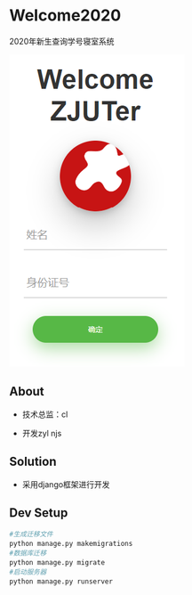 # Welcome2020

2020年新生查询学号寝室系统

![2020年新生查询学号寝室系统](Assets/img/cover.png)

## About

+ 技术总监：cl

+ 开发zyl njs


## Solution

 + 采用django框架进行开发


## Dev Setup

```bash
#生成迁移文件
python manage.py makemigrations
#数据库迁移
python manage.py migrate
#启动服务器
python manage.py runserver
```
